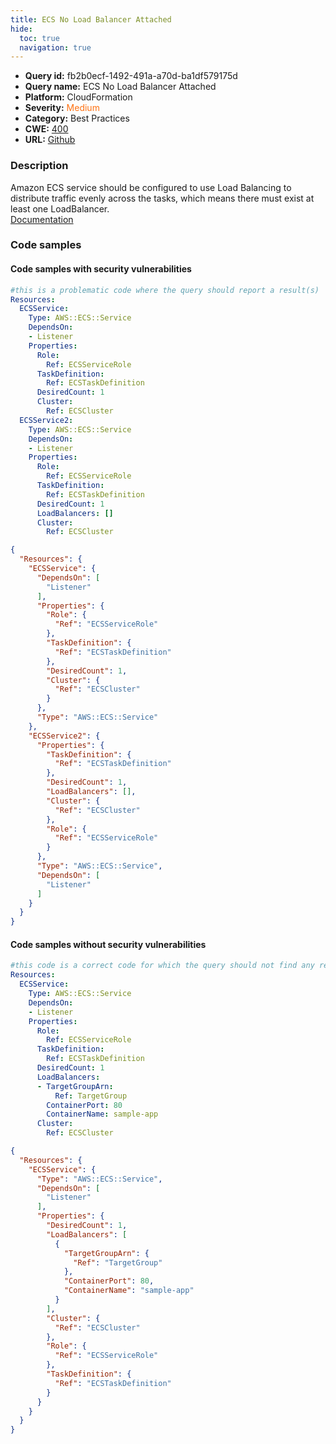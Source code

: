 ```yaml
---
title: ECS No Load Balancer Attached
hide:
  toc: true
  navigation: true
---
```


<style>
  .highlight .hll {
    background-color: #ff171742;
  }
  .md-content {
    max-width: 1100px;
    margin: 0 auto;
  }
</style>

-   **Query id:** fb2b0ecf-1492-491a-a70d-ba1df579175d
-   **Query name:** ECS No Load Balancer Attached
-   **Platform:** CloudFormation
-   **Severity:** <span style="color:#ff7213">Medium</span>
-   **Category:** Best Practices
-   **CWE:** <a href="https://cwe.mitre.org/data/definitions/400.html" onclick="newWindowOpenerSafe(event, 'https://cwe.mitre.org/data/definitions/400.html')">400</a>
-   **URL:** [Github](https://github.com/Checkmarx/kics/tree/master/assets/queries/cloudFormation/aws/ecs_no_load_balancer_attached)

### Description
Amazon ECS service should be configured to use Load Balancing to distribute traffic evenly across the tasks, which means there must exist at least one LoadBalancer.<br>
[Documentation](https://docs.aws.amazon.com/AWSCloudFormation/latest/UserGuide/aws-resource-ecs-service.html)

### Code samples
#### Code samples with security vulnerabilities
```yaml title="Positive test num. 1 - yaml file" hl_lines="25 7"
#this is a problematic code where the query should report a result(s)
Resources:
  ECSService:
    Type: AWS::ECS::Service
    DependsOn:
    - Listener
    Properties:
      Role:
        Ref: ECSServiceRole
      TaskDefinition:
        Ref: ECSTaskDefinition
      DesiredCount: 1
      Cluster:
        Ref: ECSCluster
  ECSService2:
    Type: AWS::ECS::Service
    DependsOn:
    - Listener
    Properties:
      Role:
        Ref: ECSServiceRole
      TaskDefinition:
        Ref: ECSTaskDefinition
      DesiredCount: 1
      LoadBalancers: []
      Cluster:
        Ref: ECSCluster

```
```json title="Positive test num. 2 - json file" hl_lines="27 7"
{
  "Resources": {
    "ECSService": {
      "DependsOn": [
        "Listener"
      ],
      "Properties": {
        "Role": {
          "Ref": "ECSServiceRole"
        },
        "TaskDefinition": {
          "Ref": "ECSTaskDefinition"
        },
        "DesiredCount": 1,
        "Cluster": {
          "Ref": "ECSCluster"
        }
      },
      "Type": "AWS::ECS::Service"
    },
    "ECSService2": {
      "Properties": {
        "TaskDefinition": {
          "Ref": "ECSTaskDefinition"
        },
        "DesiredCount": 1,
        "LoadBalancers": [],
        "Cluster": {
          "Ref": "ECSCluster"
        },
        "Role": {
          "Ref": "ECSServiceRole"
        }
      },
      "Type": "AWS::ECS::Service",
      "DependsOn": [
        "Listener"
      ]
    }
  }
}

```


#### Code samples without security vulnerabilities
```yaml title="Negative test num. 1 - yaml file"
#this code is a correct code for which the query should not find any result
Resources:
  ECSService:
    Type: AWS::ECS::Service
    DependsOn:
    - Listener
    Properties:
      Role:
        Ref: ECSServiceRole
      TaskDefinition:
        Ref: ECSTaskDefinition
      DesiredCount: 1
      LoadBalancers:
      - TargetGroupArn:
          Ref: TargetGroup
        ContainerPort: 80
        ContainerName: sample-app
      Cluster:
        Ref: ECSCluster

```
```json title="Negative test num. 2 - json file"
{
  "Resources": {
    "ECSService": {
      "Type": "AWS::ECS::Service",
      "DependsOn": [
        "Listener"
      ],
      "Properties": {
        "DesiredCount": 1,
        "LoadBalancers": [
          {
            "TargetGroupArn": {
              "Ref": "TargetGroup"
            },
            "ContainerPort": 80,
            "ContainerName": "sample-app"
          }
        ],
        "Cluster": {
          "Ref": "ECSCluster"
        },
        "Role": {
          "Ref": "ECSServiceRole"
        },
        "TaskDefinition": {
          "Ref": "ECSTaskDefinition"
        }
      }
    }
  }
}

```

